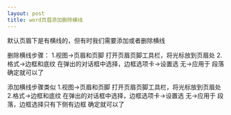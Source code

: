 ```yaml
---
layout: post
title: word页眉添加删除横线
---
```


默认页眉下是有横线的，但有时我们需要添加或者删除横线

删除横线步骤：
1.视图->页眉和页脚  打开页眉页脚工具栏，将光标放到页眉处
2.格式->边框和底纹   在弹出的对话框中选择，边框选项卡->设置选  无->应用于 段落  确定就可以了


添加横线步骤类似
1.视图->页眉和页脚  打开页眉页脚工具栏，将光标放到页眉处
2.格式->边框和底纹   在弹出的对话框中选择，边框选项卡->设置选  无->应用于 段落，边框选择只有下侧有边框  确定就可以了
